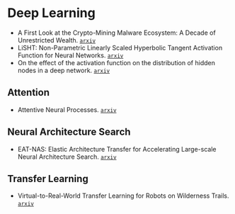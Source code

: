 # Deep Learning

- A First Look at the Crypto-Mining Malware Ecosystem: A Decade of Unrestricted Wealth. [`arxiv`](https://arxiv.org/abs/1901.00846)
- LiSHT: Non-Parametric Linearly Scaled Hyperbolic Tangent Activation Function for Neural Networks. [`arxiv`](https://arxiv.org/abs/1901.05894)
- On the effect of the activation function on the distribution of hidden nodes in a deep network. [`arxiv`](https://arxiv.org/abs/1901.02104)

## Attention

- Attentive Neural Processes. [`arxiv`](https://arxiv.org/abs/1901.05761) 

## Neural Architecture Search

- EAT-NAS: Elastic Architecture Transfer for Accelerating Large-scale Neural Architecture Search. [`arxiv`](https://arxiv.org/abs/1901.05884v1)

## Transfer Learning

- Virtual-to-Real-World Transfer Learning for Robots on Wilderness Trails. [`arxiv`](https://arxiv.org/abs/1901.05599)